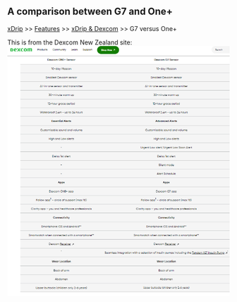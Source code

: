 ## A comparison between G7 and One+  
[xDrip](../../README.md) >> [Features](../Features_page.md) >> [xDrip & Dexcom](../Dexcom_page.md) >> G7 versus One+   
  
This is from the Dexcom New Zealand site:  
![](./images/G7_vs_OneP.png)  
  
